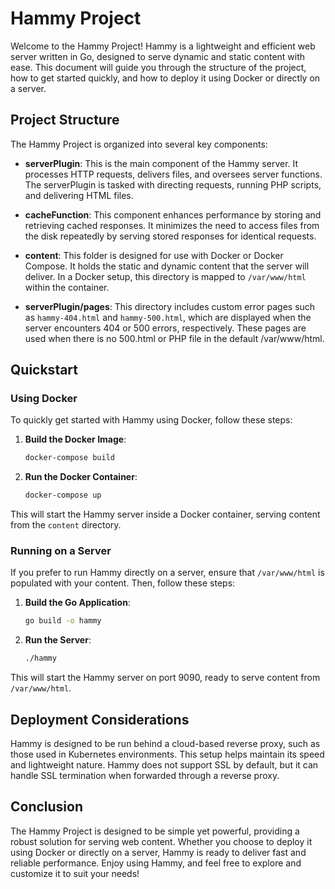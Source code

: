 # Hammy Project

Welcome to the Hammy Project! Hammy is a lightweight and efficient web server written in Go, designed to serve dynamic and static content with ease. This document will guide you through the structure of the project, how to get started quickly, and how to deploy it using Docker or directly on a server.

## Project Structure

The Hammy Project is organized into several key components:

- **serverPlugin**: This is the main component of the Hammy server. It processes HTTP requests, delivers files, and oversees server functions. The serverPlugin is tasked with directing requests, running PHP scripts, and delivering HTML files.

- **cacheFunction**: This component enhances performance by storing and retrieving cached responses. It minimizes the need to access files from the disk repeatedly by serving stored responses for identical requests.

- **content**: This folder is designed for use with Docker or Docker Compose. It holds the static and dynamic content that the server will deliver. In a Docker setup, this directory is mapped to `/var/www/html` within the container.

- **serverPlugin/pages**: This directory includes custom error pages such as `hammy-404.html` and `hammy-500.html`, which are displayed when the server encounters 404 or 500 errors, respectively. These pages are used when there is no 500.html or PHP file in the default /var/www/html.

## Quickstart

### Using Docker

To quickly get started with Hammy using Docker, follow these steps:

1. **Build the Docker Image**:

   ```bash
   docker-compose build
   ```

2. **Run the Docker Container**:
   ```bash
   docker-compose up
   ```

This will start the Hammy server inside a Docker container, serving content from the `content` directory.

### Running on a Server

If you prefer to run Hammy directly on a server, ensure that `/var/www/html` is populated with your content. Then, follow these steps:

1. **Build the Go Application**:

   ```bash
   go build -o hammy
   ```

2. **Run the Server**:
   ```bash
   ./hammy
   ```

This will start the Hammy server on port 9090, ready to serve content from `/var/www/html`.

## Deployment Considerations

Hammy is designed to be run behind a cloud-based reverse proxy, such as those used in Kubernetes environments. This setup helps maintain its speed and lightweight nature. Hammy does not support SSL by default, but it can handle SSL termination when forwarded through a reverse proxy.

## Conclusion

The Hammy Project is designed to be simple yet powerful, providing a robust solution for serving web content. Whether you choose to deploy it using Docker or directly on a server, Hammy is ready to deliver fast and reliable performance. Enjoy using Hammy, and feel free to explore and customize it to suit your needs!
